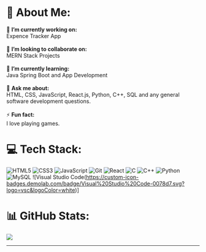 # 💫 About Me:
🔭 **I’m currently working on:**  <br>Expence Tracker App<br><br>👯 **I’m looking to collaborate on:**  <br>MERN Stack Projects<br><br>🌱 **I’m currently learning:**  <br>Java Spring Boot and App Development<br><br>💬 **Ask me about:**  <br>HTML, CSS, JavaScript, React.js, Python, C++, SQL and any general software development questions.<br><br>⚡ **Fun fact:**  <br>I love playing games.


# 💻 Tech Stack:
![HTML5](https://img.shields.io/badge/html5-%23E34F26.svg?style=for-the-badge&logo=html5&logoColor=white) ![CSS3](https://img.shields.io/badge/css3-%231572B6.svg?style=for-the-badge&logo=css3&logoColor=white) ![JavaScript](https://img.shields.io/badge/javascript-%23323330.svg?style=for-the-badge&logo=javascript&logoColor=%23F7DF1E) ![Git](https://img.shields.io/badge/git-%23F05033.svg?style=for-the-badge&logo=git&logoColor=white) ![React](https://img.shields.io/badge/react-%252300599C.svg?style=for-the-badge&logo=react&logoColor=blue&color=%231e2026)
 ![C](https://img.shields.io/badge/c-%2300599C.svg?style=for-the-badge&logo=c&logoColor=white) ![C++](https://img.shields.io/badge/c++-%2300599C.svg?style=for-the-badge&logo=c%2B%2B&logoColor=white) ![Python](https://img.shields.io/badge/python-3670A0?style=for-the-badge&logo=python&logoColor=ffdd54) ![MySQL](https://img.shields.io/badge/mysql-%2300f.svg?style=for-the-badge&logo=mysql&logoColor=white) ![Visual Studio Code(https://custom-icon-badges.demolab.com/badge/Visual%20Studio%20Code-0078d7.svg?logo=vsc&logoColor=white)]
# 📊 GitHub Stats:

![](https://github-readme-stats.vercel.app/api/top-langs/?username=dev-shyamyadav&theme=dark&hide_border=false&include_all_commits=false&count_private=false&layout=compact)


---

